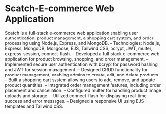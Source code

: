 # Scatch-E-commerce Web Application
Scatch is a full-stack e-commerce web application enabling user authentication, product management, a shopping cart system, and order processing using Node.js, Express, and MongoDB.
–	Technologies: Node.js, Express, MongoDB, Mongoose, EJS, Tailwind CSS, bcrypt, JWT, multer, express-session, connect-flash.
–	Developed a full-stack e-commerce web application for product browsing, shopping, and order management.
–	Implemented secure user authentication with bcrypt for password hashing and JWT for session management.
–	Designed CRUD functionality for product management, enabling admins to create, edit, and delete products.
–	Built a shopping cart system allowing users to add, remove, and update product quantities.
–	Integrated order management features, including order placement and cancellation.
–	Configured multer for handling product image uploads and storage.
–	Utilized connect-flash for displaying real-time success and error messages.
–	Designed a responsive UI using EJS templates and Tailwind CSS. 
